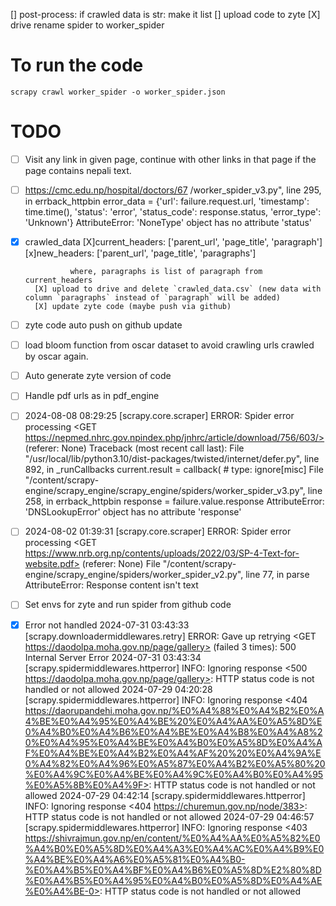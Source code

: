 [] post-process: if crawled data is str: make it list
[] upload code to zyte
[X] drive rename spider to worker_spider

# To run the code

`scrapy crawl worker_spider -o worker_spider.json`

# TODO

- [ ] Visit any link in given page, continue with other links in that page if the page contains nepali text.
- [ ] https://cmc.edu.np/hospital/doctors/67
      /worker_spider_v3.py", line 295, in errback_httpbin
      error_data = {'url': failure.request.url, 'timestamp': time.time(), 'status': 'error', 'status_code': response.status, 'error_type': 'Unknown'}
      AttributeError: 'NoneType' object has no attribute 'status'
- [x] crawled_data
      [X]current_headers: ['parent_url', 'page_title', 'paragraph']
      [x]new_headers: ['parent_url', 'page_title', 'paragraphs']

                where, paragraphs is list of paragraph from current_headers
        [X] upload to drive and delete `crawled_data.csv` (new data with column `paragraphs` instead of `paragraph` will be added)
        [X] update zyte code (maybe push via github)

- [ ] zyte code auto push on github update
- [ ] load bloom function from oscar dataset to avoid crawling urls crawled by oscar again.
- [ ] Auto generate zyte version of code
- [ ] Handle pdf urls as in pdf_engine
- [ ] 2024-08-08 08:29:25 [scrapy.core.scraper] ERROR: Spider error processing <GET https://nepmed.nhrc.gov.npindex.php/jnhrc/article/download/756/603/> (referer: None)
      Traceback (most recent call last):
      File "/usr/local/lib/python3.10/dist-packages/twisted/internet/defer.py", line 892, in \_runCallbacks
      current.result = callback( # type: ignore[misc]
      File "/content/scrapy-engine/scrapy_engine/scrapy_engine/spiders/worker_spider_v3.py", line 258, in errback_httpbin
      response = failure.value.response
      AttributeError: 'DNSLookupError' object has no attribute 'response'

- [ ] 2024-08-02 01:39:31 [scrapy.core.scraper] ERROR: Spider error processing <GET https://www.nrb.org.np/contents/uploads/2022/03/SP-4-Text-for-website.pdf> (referer: None)
      File "/content/scrapy-engine/scrapy_engine/spiders/worker_spider_v2.py", line 77, in parse
      AttributeError: Response content isn't text

- [ ] Set envs for zyte and run spider from github code

- [x] Error not handled
      2024-07-31 03:43:33 [scrapy.downloadermiddlewares.retry] ERROR: Gave up retrying <GET https://daodolpa.moha.gov.np/page/gallery> (failed 3 times): 500 Internal Server Error
      2024-07-31 03:43:34 [scrapy.spidermiddlewares.httperror] INFO: Ignoring response <500 https://daodolpa.moha.gov.np/page/gallery>: HTTP status code is not handled or not allowed
      2024-07-29 04:20:28 [scrapy.spidermiddlewares.httperror] INFO: Ignoring response <404 https://daorupandehi.moha.gov.np/%E0%A4%88%E0%A4%B2%E0%A4%BE%E0%A4%95%E0%A4%BE%20%E0%A4%AA%E0%A5%8D%E0%A4%B0%E0%A4%B6%E0%A4%BE%E0%A4%B8%E0%A4%A8%20%E0%A4%95%E0%A4%BE%E0%A4%B0%E0%A5%8D%E0%A4%AF%E0%A4%BE%E0%A4%B2%E0%A4%AF%20%20%E0%A4%9A%E0%A4%82%E0%A4%96%E0%A5%87%E0%A4%B2%E0%A5%80%20%E0%A4%9C%E0%A4%BE%E0%A4%9C%E0%A4%B0%E0%A4%95%E0%A5%8B%E0%A4%9F>: HTTP status code is not handled or not allowed
      2024-07-29 04:42:14 [scrapy.spidermiddlewares.httperror] INFO: Ignoring response <404 https://churemun.gov.np/node/383>: HTTP status code is not handled or not allowed
      2024-07-29 04:46:57 [scrapy.spidermiddlewares.httperror] INFO: Ignoring response <403 https://shivrajmun.gov.np/en/content/%E0%A4%AA%E0%A5%82%E0%A4%B0%E0%A5%8D%E0%A4%A3%E0%A4%AC%E0%A4%B9%E0%A4%BE%E0%A4%A6%E0%A5%81%E0%A4%B0-%E0%A4%B5%E0%A4%BF%E0%A4%B6%E0%A5%8D%E2%80%8D%E0%A4%B5%E0%A4%95%E0%A4%B0%E0%A5%8D%E0%A4%AE%E0%A4%BE-0>: HTTP status code is not handled or not allowed
